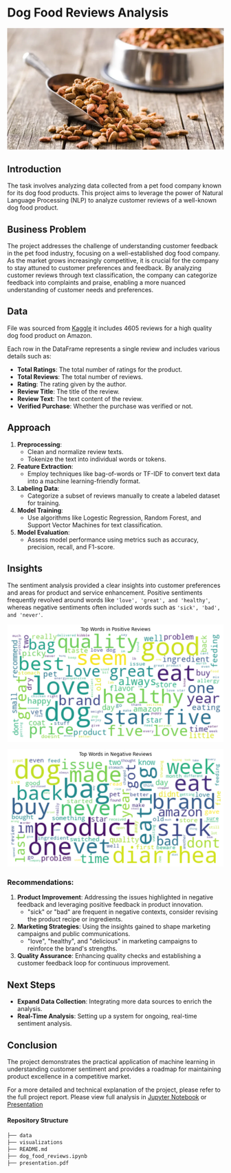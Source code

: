 # Dog Food Reviews Analysis


![Banner](./visualizations/banner.png)

## Introduction
The task involves analyzing data collected from a pet food company known for its dog food products. This project aims to leverage the power of Natural Language Processing (NLP) to analyze customer reviews of a well-known dog food product.

## Business Problem
The project addresses the challenge of understanding customer feedback in the pet food industry, focusing on a well-established dog food company. As the market grows increasingly competitive, it is crucial for the company to stay attuned to customer preferences and feedback. By analyzing customer reviews through text classification, the company can categorize feedback into complaints and praise, enabling a more nuanced understanding of customer needs and preferences.

## Data
File was sourced from [Kaggle](https://www.kaggle.com/datasets/unwrangle/amazon-reviews-for-dog-food-product) it includes 4605 reviews for a high quality dog food product on Amazon.

Each row in the DataFrame represents a single review and includes various details such as:

- **Total Ratings**: The total number of ratings for the product.
- **Total Reviews**: The total number of reviews.
- **Rating**: The rating given by the author.
- **Review Title**: The title of the review.
- **Review Text**: The text content of the review.
- **Verified Purchase**: Whether the purchase was verified or not.

## Approach
1. **Preprocessing**: 
   - Clean and normalize review texts.
   - Tokenize the text into individual words or tokens.
2. **Feature Extraction**: 
   - Employ techniques like bag-of-words or TF-IDF to convert text data into a machine learning-friendly format.
3. **Labeling Data**: 
   - Categorize a subset of reviews manually to create a labeled dataset for training.
4. **Model Training**: 
   - Use algorithms like Logestic Regression, Random Forest, and Support Vector Machines for text classification.
5. **Model Evaluation**: 
   - Assess model performance using metrics such as accuracy, precision, recall, and F1-score.

## Insights
The sentiment analysis provided a clear insights into customer preferences and areas for product and service enhancement. Positive sentiments frequently revolved around words like `'love', 'great', and 'healthy'`, whereas negative sentiments often included words such as `'sick', 'bad', and 'never'`.


![wordcloud](./visualizations/positive_cloud.jpg)

![wordcloud](./visualizations/negative_cloud.jpg)

### Recommendations:
1. **Product Improvement**: Addressing the issues highlighted in negative feedback and leveraging positive feedback in product innovation.
   - "sick" or "bad" are frequent in negative contexts, consider revising the product recipe or ingredients.
2. **Marketing Strategies**: Using the insights gained to shape marketing campaigns and public communications.
   - "love", "healthy", and "delicious" in marketing campaigns to reinforce the brand's strengths.
3. **Quality Assurance**: Enhancing quality checks and establishing a customer feedback loop for continuous improvement.

## Next Steps
- **Expand Data Collection**: Integrating more data sources to enrich the analysis.
- **Real-Time Analysis**: Setting up a system for ongoing, real-time sentiment analysis.

## Conclusion
The project demonstrates the practical application of machine learning in understanding customer sentiment and provides a roadmap for maintaining product excellence in a competitive market.


For a more detailed and technical explanation of the project, please refer to the full project report.
Please view full analysis in [Jupyter Notebook](https://github.com/nv593/Dog-Food-Analysis/blob/main/dog_food_reviews.ipynb) or [Presentation](https://github.com/nv593/Dog-Food-Analysis/blob/main/Dod_Food_Reviews.pdf)

#### Repository Structure

```
├── data
├── visualizations
├── README.md
├── dog_food_reviews.ipynb
├── presentation.pdf
